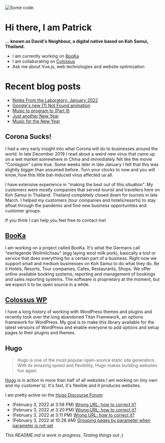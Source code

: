 ![][header1]

# Hi there, I am Patrick

**... known as David's Neighbour, a digital native based on Koh Samui, Thailand.**

- I am currently working on [BooKa](https://github.com/getbooka)
- I am collaborating on [Colossus](https://github.com/colossus-wp)
- Ask me about Vue.js, web technologies and website optimization

# Recent blog posts
<!-- KOLLITSCH:START -->
- [Notes From the Laboratory: January 2022](https://kollitsch.de/blog/2022/notes-from-the-laboratory-january-2022/)
- [Google&#39;s new &lpar;?&rpar; Not Found animation](https://kollitsch.de/blog/2022/googles-new-not-found-animation/)
- [Music to program to &lpar;Part II&rpar;](https://kollitsch.de/blog/2022/music-to-program-to-2/)
- [Just another New Year](https://kollitsch.de/blog/2022/just-another-new-year/)
- [Music for the New Year](https://kollitsch.de/blog/2021/music-for-the-new-year/)
<!-- KOLLITSCH:END -->

## Corona Sucks!

I had a very early insight into what Corona will do to businesses around the world. In late December 2019 I read about a weird new virus that came up on a wet market somewhere in China and immediately felt like the movie "Contagion" came true. Some weeks later in late January I felt that this was slightly bigger than assumed before. Turn your clocks to now and you will know, how this little bat-induced virus affected us all. 

I have extensive experience in "making the best out of this situation". My customers were mostly companies that served tourist and travellers here on Koh Samui in Thailand. Thailand completely closed down for tourists in late March. I helped my customers (tour companies and hotels/resorts) to stay afloat through the pandemic and find new business opportunities and customer groups. 

If you think I can help you feel free to contact me!

## [BooKa](https://github.com/getbooka)

I am working on a project called BooKa. It's what the Germans call "eierlegende Wollmilchsau" (egg laying wool milk pork), basically a tool or service that does everything for a certain part of a business. Right now we support small and medium businesses on Koh Samui to do what they do. Be it Hotels, Resorts, Tour companies, Cafes, Restaurants, Shops. We offer online available booking systems, reporting and management of bookings and sales reporting systems. The software is proprietary at the moment, but we expect it to be open source in a while.

## [Colossus WP](https://github.com/colossus-wp)

I have a long history of working with WordPress themes and plugins and recently took over the long abandoned Titan Framework, an options framework for WordPress. My goal is to make this library available for the latest versions of WordPress and enable everyone to add options and setup pages to their plugins and themes. 

## Hugo

> Hugo is one of the most popular open-source static site generators. With its amazing speed and flexibility, Hugo makes building websites fun again.

[Hugo](https://gohugo.io/) is in action in more than half of all websites I am working on (my own and my customer's). It's fast, it's flexible and it produces websites.

I am pretty active on the [Hugo Discourse Forum](https://discourse.gohugo.io):

<!-- DISCOURSE:START -->
- (February 3, 2022 at 3:58 PM) [Wrong URL: how to correct it?](https://discourse.gohugo.io/t/wrong-url-how-to-correct-it/36955/11)
- (February 3, 2022 at 3:20 PM) [Wrong URL: how to correct it?](https://discourse.gohugo.io/t/wrong-url-how-to-correct-it/36955/4)
- (February 3, 2022 at 3:11 PM) [Wrong URL: how to correct it?](https://discourse.gohugo.io/t/wrong-url-how-to-correct-it/36955/2)
- (February 3, 2022 at 10:28 AM) [Grouping pages by parameter when parameter is not set](https://discourse.gohugo.io/t/grouping-pages-by-parameter-when-parameter-is-not-set/36946/6)<!-- DISCOURSE:END -->

_This README.md is work in progress. Testing things out ;)_

[header1]: https://raw.githubusercontent.com/davidsneighbour/davidsneighbour/master/static/header3.jpg "Some code."


